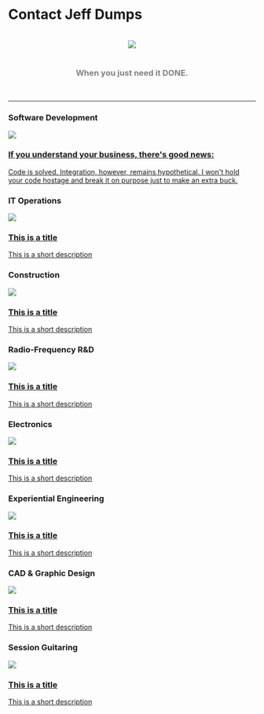<head>
<link rel="stylesheet" type="text/css" href="style.css" media=”screen” />
</head>

<h1 class="main-title">Contact Jeff Dumps</h1>
<br><center><img src = "https://jdak907.github.io/portfolio/photos/neon_profile_1.jpg"></center><br>
<center><h3><font color = "grey">When you just need it DONE.</font></h3></center><br>
<hr>
<div class="container">
  <h3 class="title">Software Development</h3>
  <div class="content">
    <a href="https://github.com/jdak907" target="_blank">
      <div class="content-overlay"></div>
      <img class="content-image" src="https://images.unsplash.com/photo-1433360405326-e50f909805b3?ixlib=rb-0.3.5&q=80&fm=jpg&crop=entropy&w=1080&fit=max&s=359e8e12304ffa04a38627a157fc3362">
      <div class="content-details fadeIn-bottom">
        <h3 class="content-title">If you understand your business, there's good news: </h3>
        <p class="content-text">Code is solved. Integration, however, remains hypothetical. I won't hold your code hostage and break it on purpose just to make an extra buck.</p>
      </div>
    </a>
  </div>
</div>

<div class="container">
  <h3 class="title">IT Operations</h3>
  <div class="content">
    <a href="https://unsplash.com/photos/HkTMcmlMOUQ" target="_blank">
      <div class="content-overlay"></div>
      <img class="content-image" src="https://images.unsplash.com/photo-1433360405326-e50f909805b3?ixlib=rb-0.3.5&q=80&fm=jpg&crop=entropy&w=1080&fit=max&s=359e8e12304ffa04a38627a157fc3362">
      <div class="content-details fadeIn-top">
        <h3>This is a title</h3>
        <p>This is a short description</p>
      </div>
    </a>
  </div>
</div>

<div class="container">
  <h3 class="title">Construction</h3>
  <div class="content">
    <a href="https://unsplash.com/photos/HkTMcmlMOUQ" target="_blank">
      <div class="content-overlay"></div>
      <img class="content-image" src="https://images.unsplash.com/photo-1433360405326-e50f909805b3?ixlib=rb-0.3.5&q=80&fm=jpg&crop=entropy&w=1080&fit=max&s=359e8e12304ffa04a38627a157fc3362">
      <div class="content-details fadeIn-left">
        <h3>This is a title</h3>
        <p>This is a short description</p>
      </div>
    </a>
  </div>
</div>

<div class="container">
  <h3 class="title">Radio-Frequency R&D</h3>
  <div class="content">
    <a href="https://unsplash.com/photos/HkTMcmlMOUQ" target="_blank">
      <div class="content-overlay"></div>
      <img class="content-image" src="https://images.unsplash.com/photo-1433360405326-e50f909805b3?ixlib=rb-0.3.5&q=80&fm=jpg&crop=entropy&w=1080&fit=max&s=359e8e12304ffa04a38627a157fc3362">
      <div class="content-details fadeIn-right">
        <h3>This is a title</h3>
        <p>This is a short description</p>
      </div>
    </a>
  </div>
</div>

<div class="container">
  <h3 class="title">Electronics</h3>
  <div class="content">
    <a href="https://unsplash.com/photos/HkTMcmlMOUQ" target="_blank">
      <div class="content-overlay"></div>
      <img class="content-image" src="https://images.unsplash.com/photo-1433360405326-e50f909805b3?ixlib=rb-0.3.5&q=80&fm=jpg&crop=entropy&w=1080&fit=max&s=359e8e12304ffa04a38627a157fc3362">
      <div class="content-details fadeIn-top fadeIn-left">
        <h3>This is a title</h3>
        <p>This is a short description</p>
      </div>
    </a>
  </div>
</div>

<div class="container">
  <h3 class="title">Experiential Engineering</h3>
  <div class="content">
    <a href="https://unsplash.com/photos/HkTMcmlMOUQ" target="_blank">
      <div class="content-overlay"></div>
      <img class="content-image" src="https://images.unsplash.com/photo-1433360405326-e50f909805b3?ixlib=rb-0.3.5&q=80&fm=jpg&crop=entropy&w=1080&fit=max&s=359e8e12304ffa04a38627a157fc3362">
      <div class="content-details fadeIn-top fadeIn-right">
        <h3>This is a title</h3>
        <p>This is a short description</p>
      </div>
    </a>
  </div>
</div>

<div class="container">
  <h3 class="title">CAD & Graphic Design</h3>
  <div class="content">
    <a href="https://unsplash.com/photos/HkTMcmlMOUQ" target="_blank">
      <div class="content-overlay"></div>
      <img class="content-image" src="https://images.unsplash.com/photo-1433360405326-e50f909805b3?ixlib=rb-0.3.5&q=80&fm=jpg&crop=entropy&w=1080&fit=max&s=359e8e12304ffa04a38627a157fc3362">
      <div class="content-details fadeIn-bottom fadeIn-left">
        <h3>This is a title</h3>
        <p>This is a short description</p>
      </div>
    </a>
  </div>
</div>

<div class="container">
  <h3 class="title">Session Guitaring</h3>
  <div class="content">
    <a href="https://unsplash.com/photos/HkTMcmlMOUQ" target="_blank">
      <div class="content-overlay"></div>
      <img class="content-image" src="https://images.unsplash.com/photo-1433360405326-e50f909805b3?ixlib=rb-0.3.5&q=80&fm=jpg&crop=entropy&w=1080&fit=max&s=359e8e12304ffa04a38627a157fc3362">
      <div class="content-details fadeIn-bottom fadeIn-right">
        <h3>This is a title</h3>
        <p>This is a short description</p>
      </div>
    </a>
  </div>
</div>